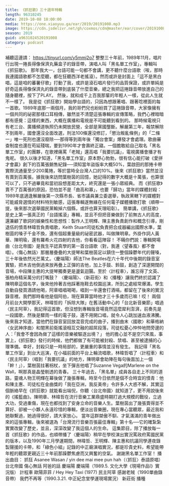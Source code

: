 ```yaml
---
title: 《抓狂歌》三十週年特輯
length: 96310245
date: 2019-10-08 18:00:00
media: https://one.xiaoyuu.ga/ear/2019/20191008.mp3
image: https://cdn.jsdelivr.net/gh/coxmos/cdn@master/ear/cover/20191008.jpeg
season: 2019
guid: a9631024520191008
category: podcast
---
```


補聽這邊請：
<a href="https://tinyurl.com/y5mmj2o7">https://tinyurl.com/y5mmj2o7</a>
整整三十年前，1989年11月，唱片行出現一捲長得像保濟丸藥盒子的錄音帶，演唱人叫「黑名單工作室」，專輯叫《抓狂歌》。
那年我大一，台語可能一句都不會講，更不聽什麼台語歌（唉，那時我連國語歌都不怎麼聽，都在狂聽西洋老搖滾）。然而或許是封面上「這不是黑白唱，這是咱的蕃薯仔歌」打動了我，或許是滾石唱片發行的品質保證，或許單純是好奇這長得像保濟丸的錄音帶到底裝了什麼音樂，總之我把這捲錄音帶放進自己的隨身聽裡，按下了PLAY。
然後，就和成千上百我那輩的年輕人一樣，從此人生就不一樣了。
我是從《抓狂歌》開始學台語的，只因為想跟著唱、跟著唸裡面的每一首歌。1989年底那一兩個月，我的哥們兒也紛紛買了這捲錄音帶，大家像擁有一個共同的祕密那樣口耳相傳，雖然並不清楚這張專輯的宣傳策略，我們心裡暗暗都有感覺：這樣的東西，大概在廣播和電視是不可能聽到看到的。
那時候電視只有老三台、廣播頻道執照仍未開放民營，全部是黨國壟斷。解嚴第三年，報禁解除不到兩年，國會還沒全面改選，刑法100條還沒修訂，「懲治叛亂條例」的「二條一」唯一死刑也還沒廢除──那得等到兩年後「獨台會案」爆發才會處理。歌曲審查制度也還在苟延殘喘，要到1990年才會壽終正寢。一個膽敢給自己取名「黑名單工作室」的團夥，在歌裡痛罵「老賊」還高唱「我要抗議」，電視廣播會播才有鬼呢。
很久以後才知道，「黑名單工作室」原本野心勃勃，很有信心能打破《愛拼才會贏》創下的百萬張銷售紀錄──須知當年盜版率大概50%，葉啟田的那捲卡帶實際流通量至少200萬捲，等於當時全台灣人口的10%。後來《抓狂歌》當然並沒有賣到百萬張，據我後來訪問葉樹茵的回憶，她記得的數字大概是十萬張，也算很可以了，只不過畢竟和當初設想差距太大，終究還是一張小眾經典。
而《抓狂歌》賣不了百萬張的原因，恐怕並不是「曲高和寡」，也要「歸功」當年的媒體封殺：1989年底適逢解嚴後第一次縣市長、省市議員兼立委選舉，執政黨轄下的媒體對可能威脅選情的材料特別敏感，這張專輯遂無緣在任何電子媒體播歌打歌（順帶一提，後來那次選舉國民黨輸掉六個縣，或許也算天理昭彰）。
簡單講，《抓狂歌》是史上第一張真正的「台語搖滾」專輯，並且不但把音樂做到了前無古人的高度，還兼顧了歌詞的娛樂性和思想性：製作人王明輝、陳主惠負責創作和概念引導，剛退伍的憤青林暐哲負責唱歌，Keith Stuart司徒松負責把合成器編出國際水準，葉樹茵的嗓子千金不換，還有個超重量級的祕密武器，叫做陳明章。外掛作詞人黃華、陳明瑜，還有羅希火花四射的吉他，你看看這陣容！
不瞞你們說：專輯開場曲〈台北帝國〉是我生平認真學的第一首台語歌（對，我連〈望春風〉都不會唱）。〈傷心無話〉那層層疊疊的大提琴和葉樹茵足以鎮住一整個躁鬱年代的聲嗓，三十年後依然光芒萬丈。〈慶端陽〉師法The Beatles在六十年代中後期的錄音室實驗，把木吉他倒過來放再疊上正彈的吉他，加上手鼓、鈴鼓，創造了深邃開闊的音場，中段陳主惠的大提琴獨奏更是盪氣迴腸。至於〈計程車〉，誰忘得了文英、張柏舟精采萬分的打嘴鼓？
〈慶端陽〉、〈新莊街〉和〈播種〉讓我們終於認識了陳明章這個名字，後來他拎著吉他踩著拖鞋去校園巡演，所到之處經常爆滿，學生自動自發買酒請他喝，阿章唱唱喝喝，唱到一半還會打酒嗝，都留在了後來的實況錄音裡。我們那時看他是個阿伯，現在算算當時他才三十多歲而已嘛！哎！
兩個月前台大開學那天，林暐哲的「拆除大隊」在舊活動中心的「台北新音樂節」唱過〈民主阿草〉，我記得這首歌，但沒想到專輯版音場竟然這麼犀利澎湃，前奏先是一段國歌，然後是驟雨一樣的電子鼓，還不用開口唱，就令人心跳加速血液沸騰。後來我才知道，當他們在錄音室回放混音完成的曲子，播到曲末〈國歌〉和華格納〈女武神序曲〉和闇黑前衛搖滾相互交融的超屌段落，司徒松憂心忡忡地問旁邊的人：「我會不會因為做了這樣的音樂被驅逐出境？」
他的擔心並不是空穴來風，事實上，《抓狂歌》發行的時候，他們都做了有可能被封殺、禁唱、甚至被逮捕的心理準備。幸好，封殺只是一時局部的，更嚴重的事情並沒有發生。
我記得「黑名單工作室」到台大巡演，在小福前面的平台上輪流唱歌，林暐哲唱了〈計程車〉和〈民主阿草〉（唱到「我要抗議」的地方，陳明章會助陣在每句後面加上一個「幹！」），葉樹茵拄著枴杖，坐下彈吉他唱了Suzanne Vega的Marlene on the Wall，啊那真是晶瑩剔透的青春。
三十年過去，「黑名單」成員各自走上不同的道路，靈魂人物王明輝在幕後做了幾張專輯，時至今日依然是個不合時宜的憤青：他和陳主惠、司徒松在金曲獎的「我在亞洲，我反美帝」令許多人大惑不解，其實這個脈絡早在《抓狂歌》就能看出端倪，你聽〈台北帝國〉就知道了，更不用說後來的《搖籃曲》。陳明章、林暐哲在流行音樂工業鼎盛時期打過大規模的戰役，立過大功，受過重傷，現在也都找到了安身立命的音樂人生。葉樹茵出了幾張賣得並不算好、卻被一小夥人永遠珍惜的專輯，便淡出音樂圈，現在專心當聽眾，最近我和她聯繫過，她過得很好，請大家放心。
當年這群桀傲不馴、才氣滿滿的青年做出來的這張專輯，後來被選為「台灣流行音樂百張最佳專輯」第十名──它的確紮紮實實改變了歷史，並且，深深改變了我這個人的生命。
這集節目，除了播放每一首《抓狂歌》的作品，也順帶播了〈慶端陽〉稍早在學校演出實況罵政府罵國民黨的版本，以及1990年三月學運期間，林暐哲、王明輝、陳主惠和抗議同學連夜錄製聲援的卡帶，和「綠色小組」記錄的中正廟演唱實況，都是珍貴史料，希望能帶年輕的聽眾更親近三十年前那躁鬱焦慮而又興奮的空氣。
謝謝黑名單工作室！
播出曲目：
抓狂
Asanee Wasan / yin dee mai mee pun hah（〈抓狂〉泰語原唱）
台北帝國
傷心無話
阿爸的話
慶端陽
慶端陽（1989.5. 文化大學《現場作品I》實況版）
計程車
歐陽菲菲 / Hey Hey Taxi (1977)
民主阿草
感謝老賊（1990單曲錄音帶）
我們不再等（1990.3.21. 中正紀念堂學運現場實況）
新莊街
播種

